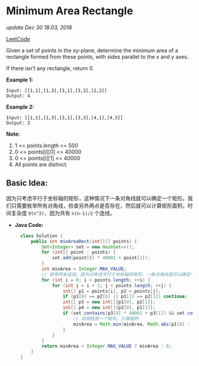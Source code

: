 # Minimum Area Rectangle

_update Dec 30 18:03, 2018_

[LeetCode](https://leetcode.com/problems/minimum-area-rectangle/)

Given a set of points in the xy-plane, determine the minimum area of a rectangle formed from these points, with sides parallel to the x and y axes.

If there isn't any rectangle, return 0.

**Example 1:**

```text
Input: [[1,1],[1,3],[3,1],[3,3],[2,2]]
Output: 4
```

**Example 2:**

```text
Input: [[1,1],[1,3],[3,1],[3,3],[4,1],[4,3]]
Output: 2
```

**Note:**

1. 1 &lt;= points.length &lt;= 500
2. 0 &lt;= points\[i\]\[0\] &lt;= 40000
3. 0 &lt;= points\[i\]\[1\] &lt;= 40000
4. All points are distinct.

## Basic Idea:

因为只考虑平行于坐标轴的矩形，这种情况下一条对角线就可以确定一个矩形。我们只需要枚举所有对角线，检查另外两点是否存在，然后就可以计算矩形面积。时间复杂度 `O(n^2)`，因为共有 `n(n-1)/2` 个连线。

* **Java Code:**

  ```java
    class Solution {
        public int minAreaRect(int[][] points) {
            Set<Integer> set = new HashSet<>();
            for (int[] point : points) {
                set.add(point[0] * 40001 + point[1]);
            }
            int minArea = Integer.MAX_VALUE;
            // 枚举所有连线，因为只考虑平行于坐标轴的矩形，一条对角线就可以确定一个矩形
            for (int i = 0; i < points.length; ++i) {
                for (int j = i + 1; j < points.length; ++j) {
                    int[] p1 = points[i], p2 = points[j];
                    if (p1[0] == p2[0] || p1[1] == p2[1]) continue;
                    int[] p3 = new int[]{p1[0], p2[1]};
                    int[] p4 = new int[]{p2[0], p1[1]};
                    if (set.contains(p3[0] * 40001 + p3[1]) && set.contains(p4[0] * 40001 + p4[1])) {
                        // 说明找到一个矩形，计算面积
                        minArea = Math.min(minArea, Math.abs(p1[0] - p2[0]) * Math.abs(p1[1] - p2[1]));
                    }
                }
            }
            return minArea < Integer.MAX_VALUE ? minArea : 0;
        }
    }
  ```

